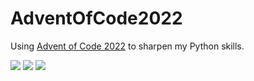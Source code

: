 # AdventOfCode2022
Using [Advent of Code 2022](https://adventofcode.com/2022) to sharpen my Python skills.

![](https://img.shields.io/badge/day%20📅-10-blue) 
![](https://img.shields.io/badge/stars%20⭐-14-yellow)
![](https://img.shields.io/badge/days%20completed-7-red)